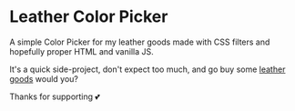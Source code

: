 # Leather Color Picker

A simple Color Picker for my leather goods made with CSS filters and hopefully proper HTML and vanilla JS.

It's a quick side-project, don't expect too much, and go buy some <a href="https://lord.crofte.fr/">leather goods</a> would you?

Thanks for supporting 💕
